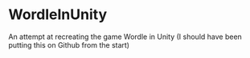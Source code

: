 # WordleInUnity
An attempt at recreating the game Wordle in Unity
(I should have been putting this on Github from the start)

